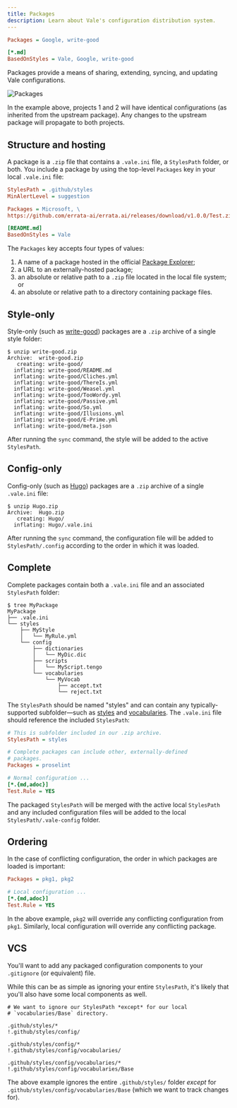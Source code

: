 ```yaml
---
title: Packages
description: Learn about Vale's configuration distribution system.
---
```


<script lang="ts">
    import Alert from '$lib/components/Alert.svelte';
    import Scopes from '$lib/components/docs/Scopes.svelte';
    import CodeFormats from '$lib/components/docs/CodeFormats.svelte';
    import { Badge } from "$lib/components/ui/badge";
</script>

```ini
Packages = Google, write-good

[*.md]
BasedOnStyles = Vale, Google, write-good
```

Packages provide a means of sharing, extending, syncing, and updating Vale
configurations.

![Packages](/media/package.png)

In the example above, projects 1 and 2 will have identical configurations
(as inherited from the upstream package). Any changes to the upstream package
will propagate to both projects.

## Structure and hosting

A package is a `.zip` file that contains a `.vale.ini` file, a `StylesPath`
folder, or both. You include a package by using the top-level `Packages` key
in your local `.vale.ini` file:

```ini
StylesPath = .github/styles
MinAlertLevel = suggestion

Packages = Microsoft, \
https://github.com/errata-ai/errata.ai/releases/download/v1.0.0/Test.zip

[README.md]
BasedOnStyles = Vale
```

The `Packages` key accepts four types of values:

1. A name of a package hosted
   in the official [Package Explorer](/explorer);
2. a URL to an externally-hosted
   package;
3. an absolute or relative path to a `.zip` file located in the local file system; or
4. an absolute or relative path to a directory containing package files.

## Style-only

Style-only (such as [write-good][1]) packages are a `.zip` archive of a single
style folder:

```console
$ unzip write-good.zip
Archive:  write-good.zip
   creating: write-good/
  inflating: write-good/README.md
  inflating: write-good/Cliches.yml
  inflating: write-good/ThereIs.yml
  inflating: write-good/Weasel.yml
  inflating: write-good/TooWordy.yml
  inflating: write-good/Passive.yml
  inflating: write-good/So.yml
  inflating: write-good/Illusions.yml
  inflating: write-good/E-Prime.yml
  inflating: write-good/meta.json
```

After running the `sync` command, the style will be added to
the active `StylesPath`.

## Config-only

Config-only (such as [Hugo][2]) packages are a `.zip` archive of a single
`.vale.ini` file:

```console
$ unzip Hugo.zip
Archive:  Hugo.zip
   creating: Hugo/
  inflating: Hugo/.vale.ini
```

After running the `sync` command, the configuration file will be
added to `StylesPath/.config` according to the order in which it was loaded.

## Complete

Complete packages contain both a `.vale.ini` file and an associated
`StylesPath` folder:

```console
$ tree MyPackage
MyPackage
├── .vale.ini
└── styles
    ├── MyStyle
    │   └── MyRule.yml
    └── config
        ├── dictionaries
        │   └── MyDic.dic
        ├── scripts
        │   └── MyScript.tengo
        └── vocabularies
            └── MyVocab
                ├── accept.txt
                └── reject.txt
```

The `StylesPath` should be named "styles" and can contain any
typically-supported subfolder&mdash;such as [styles](/docs/styles) and
[vocabularies](/docs/keys/vocab). The `.vale.ini` file should reference the
included `StylesPath`:

```ini
# This is subfolder included in our .zip archive.
StylesPath = styles

# Complete packages can include other, externally-defined
# packages.
Packages = proselint

# Normal configuration ...
[*.{md,adoc}]
Test.Rule = YES
```

The packaged `StylesPath` will be merged with the active local `StylesPath`
and any included configuration files will be added to the local
`StylesPath/.vale-config` folder.

## Ordering

In the case of conflicting configuration, the order in which packages are
loaded is important:

```ini
Packages = pkg1, pkg2

# Local configuration ...
[*.{md,adoc}]
Test.Rule = YES
```

In the above example, `pkg2` will override any conflicting configuration from
`pkg1`. Similarly, local configuration will override any conflicting package.

## VCS

You'll want to add any packaged configuration components to your `.gitignore`
(or equivalent) file.

While this can be as simple as ignoring your entire `StylesPath`, it's likely
that you'll also have some local components as well.

```git-rebase
# We want to ignore our StylesPath *except* for our local
# `vocabularies/Base` directory.

.github/styles/*
!.github/styles/config/

.github/styles/config/*
!.github/styles/config/vocabularies/

.github/styles/config/vocabularies/*
!.github/styles/config/vocabularies/Base
```

The above example ignores the entire `.github/styles/` folder _except_ for
`.github/styles/config/vocabularies/Base` (which we want to track changes for).

[1]: https://github.com/errata-ai/write-good
[2]: https://github.com/errata-ai/Hugo
